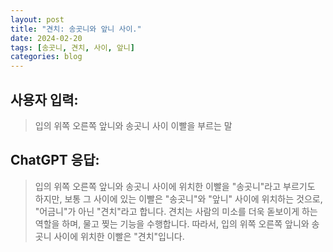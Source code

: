 ```yaml
---
layout: post
title: "견치: 송곳니와 앞니 사이."
date: 2024-02-20
tags: [송곳니, 견치, 사이, 앞니]
categories: blog
---
```


## 사용자 입력:
> 입의 위쪽 오른쪽 앞니와 송곳니 사이 이빨을 부르는 말

## ChatGPT 응답:
> 입의 위쪽 오른쪽 앞니와 송곳니 사이에 위치한 이빨을 "송곳니"라고 부르기도 하지만, 보통 그 사이에 있는 이빨은 "송곳니"와 "앞니" 사이에 위치하는 것으로, "어금니"가 아닌 "견치"라고 합니다. 견치는 사람의 미소를 더욱 돋보이게 하는 역할을 하며, 물고 찢는 기능을 수행합니다. 따라서, 입의 위쪽 오른쪽 앞니와 송곳니 사이에 위치한 이빨은 "견치"입니다.

